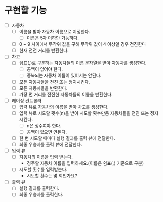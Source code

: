 # 구현할 기능
- [ ] 자동차
  - [ ] 이름을 받아 자동차 이름으로 지정한다.
    - [ ] 이름은 5자 이하만 가능하다.
  - [ ] 0 ~ 9 사이에서 무작위 값을 구해 무작위 값이 4 이상일 경우 전진한다
  - [ ] 현재 전전 거리를 반환한다.
- [ ] 차고
  - [ ] 쉼표(,)로 구분하는 자동차들의 이름 문자열을 받아 자동차를 생성한다.
    - [ ] 공백이 없어야 한다.
    - [ ] 중복되는 자동차 이름이 있어서는 안된다.
  - [ ] 모든 자동차들을 전진 또는 정지시킨다.
  - [ ] 모든 자동차들을 반환한다.
  - [ ] 가장 먼 거리를 전진한 자동차들의 이름을 반환한다.
- [ ] 레이싱 컨트롤러
  - [ ] 입력 뷰로 자동차의 이름을 받아 차고를 생성한다.
  - [ ] 입력 뷰로 시도할 횟수(n)을 받아 시도할 횟수만큼 자동차들을 전진 또는 정지 시킨다.
    - [ ] n은 정수여야 한다.
    - [ ] 공백이 있으면 안된다.
  - [ ] 한 번 시도할 때마다 실행 결과를 출력 뷰에 전달한다.
  - [ ] 최종 우승자를 출력 뷰에 전달한다.
- [ ] 입력 뷰
  - [ ] 자동차의 이름을 입력 받는다.
    - 경주할 자동차 이름을 입력하세요.(이름은 쉼표(,) 기준으로 구분)
  - [ ] 시도할 횟수를 입력받는다.
    - 시도할 횟수는 몇 회인가요?
- [ ] 출력 뷰
  - [ ] 실행 결과를 출력한다.
  - [ ] 최종 우승자를 출력한다.
